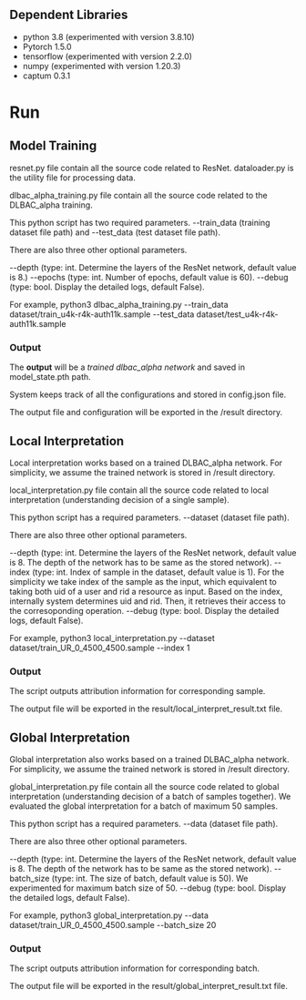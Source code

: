 ## Dependent Libraries ##
  * python 3.8 (experimented with version 3.8.10)
  * Pytorch 1.5.0
  * tensorflow (experimented with version 2.2.0)
  * numpy (experimented with version 1.20.3)
  * captum 0.3.1

# Run #
## Model Training ##
resnet.py file contain all the source code related to ResNet.
dataloader.py is the utility file for processing data.


dlbac_alpha_training.py file contain all the source code related to the DLBAC_alpha training.

This python script has two required parameters. --train_data (training dataset file path) and --test_data (test dataset file path).

There are also three other optional parameters.

--depth (type: int. Determine the layers of the ResNet network, default value is 8.)
--epochs (type: int. Number of epochs, default value is 60).
--debug (type: bool. Display the detailed logs, default False). 

For example,
python3 dlbac_alpha_training.py --train_data dataset/train_u4k-r4k-auth11k.sample --test_data dataset/test_u4k-r4k-auth11k.sample

### Output ###
The **output** will be a *trained dlbac_alpha network* and saved in model_state.pth path. 

System keeps track of all the configurations and stored in config.json file.

The output file and configuration will be exported in the /result directory.


## Local Interpretation ##

Local interpretation works based on a trained DLBAC_alpha network. For simplicity, we assume the trained network is stored in /result directory.

local_interpretation.py file contain all the source code related to local interpretation (understanding decision of a single sample).

This python script has a required parameters. --dataset (dataset file path).

There are also three other optional parameters.

--depth (type: int. Determine the layers of the ResNet network, default value is 8. The depth of the network has to be same as the stored network).
--index (type: int. Index of sample in the dataset, default value is 1). For the simplicity we take index of the sample as the input, which equivalent to taking both uid of a user and rid a resource as input. Based on the index, internally system determines uid and rid. Then, it retrieves their access to the corresoponding operation.
--debug (type: bool. Display the detailed logs, default False). 

For example, python3 local_interpretation.py --dataset dataset/train_UR_0_4500_4500.sample --index 1


### Output ###
The script outputs attribution information for corresponding sample. 

The output file will be exported in the result/local_interpret_result.txt file.


## Global Interpretation ##

Global interpretation also works based on a trained DLBAC_alpha network. For simplicity, we assume the trained network is stored in /result directory.

global_interpretation.py file contain all the source code related to global interpretation (understanding decision of a batch of samples together). We evaluated the global interpretation for a batch of maximum 50 samples.

This python script has a required parameters. --data (dataset file path).

There are also three other optional parameters.

--depth (type: int. Determine the layers of the ResNet network, default value is 8. The depth of the network has to be same as the stored network).
--batch_size (type: int. The size of batch, default value is 50). We experimented for maximum batch size of 50.
--debug (type: bool. Display the detailed logs, default False). 

For example, python3 global_interpretation.py --data dataset/train_UR_0_4500_4500.sample --batch_size 20


### Output ###
The script outputs attribution information for corresponding batch. 

The output file will be exported in the result/global_interpret_result.txt file.

